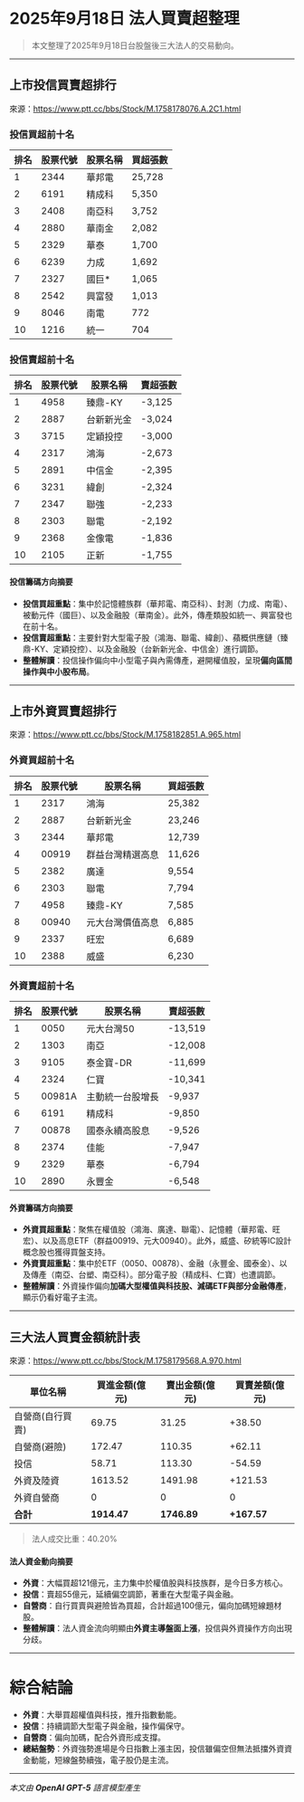 # 2025年9月18日 法人買賣超整理

>本文整理了2025年9月18日台股盤後三大法人的交易動向。

---

## 上市投信買賣超排行
來源：<https://www.ptt.cc/bbs/Stock/M.1758178076.A.2C1.html>

### 投信買超前十名
| 排名 | 股票代號 | 股票名稱 | 買超張數 |
|------|----------|----------|----------|
| 1    | 2344     | 華邦電   | 25,728   |
| 2    | 6191     | 精成科   | 5,350    |
| 3    | 2408     | 南亞科   | 3,752    |
| 4    | 2880     | 華南金   | 2,082    |
| 5    | 2329     | 華泰     | 1,700    |
| 6    | 6239     | 力成     | 1,692    |
| 7    | 2327     | 國巨*    | 1,065    |
| 8    | 2542     | 興富發   | 1,013    |
| 9    | 8046     | 南電     | 772      |
| 10   | 1216     | 統一     | 704      |

### 投信賣超前十名
| 排名 | 股票代號 | 股票名稱   | 賣超張數 |
|------|----------|------------|----------|
| 1    | 4958     | 臻鼎-KY    | -3,125   |
| 2    | 2887     | 台新新光金     | -3,024   |
| 3    | 3715     | 定穎投控   | -3,000   |
| 4    | 2317     | 鴻海       | -2,673   |
| 5    | 2891     | 中信金     | -2,395   |
| 6    | 3231     | 緯創       | -2,324   |
| 7    | 2347     | 聯強       | -2,233   |
| 8    | 2303     | 聯電       | -2,192   |
| 9    | 2368     | 金像電     | -1,836   |
| 10   | 2105     | 正新       | -1,755   |

#### 投信籌碼方向摘要
- **投信買超重點**：集中於記憶體族群（華邦電、南亞科）、封測（力成、南電）、被動元件（國巨）、以及金融股（華南金）。此外，傳產類股如統一、興富發也在前十名。  
- **投信賣超重點**：主要針對大型電子股（鴻海、聯電、緯創）、蘋概供應鏈（臻鼎-KY、定穎投控）、以及金融股（台新新光金、中信金）進行調節。  
- **整體解讀**：投信操作偏向中小型電子與內需傳產，避開權值股，呈現**偏向區間操作與中小股布局**。

---

## 上市外資買賣超排行
來源：<https://www.ptt.cc/bbs/Stock/M.1758182851.A.965.html>

### 外資買超前十名
| 排名 | 股票代號 | 股票名稱   | 買超張數 |
|------|----------|------------|----------|
| 1    | 2317     | 鴻海       | 25,382   |
| 2    | 2887     | 台新新光金     | 23,246   |
| 3    | 2344     | 華邦電     | 12,739   |
| 4    | 00919    | 群益台灣精選高息   | 11,626   |
| 5    | 2382     | 廣達       | 9,554    |
| 6    | 2303     | 聯電       | 7,794    |
| 7    | 4958     | 臻鼎-KY    | 7,585    |
| 8    | 00940    | 元大台灣價值高息   | 6,885    |
| 9    | 2337     | 旺宏       | 6,689    |
| 10   | 2388     | 威盛       | 6,230    |

### 外資賣超前十名
| 排名 | 股票代號 | 股票名稱     | 賣超張數 |
|------|----------|--------------|----------|
| 1    | 0050     | 元大台灣50   | -13,519  |
| 2    | 1303     | 南亞         | -12,008  |
| 3    | 9105     | 泰金寶-DR    | -11,699  |
| 4    | 2324     | 仁寶         | -10,341  |
| 5    | 00981A   | 主動統一台股增長 | -9,937   |
| 6    | 6191     | 精成科       | -9,850   |
| 7    | 00878    | 國泰永續高股息 | -9,526   |
| 8    | 2374     | 佳能         | -7,947   |
| 9    | 2329     | 華泰         | -6,794   |
| 10   | 2890     | 永豐金       | -6,548   |

#### 外資籌碼方向摘要
- **外資買超重點**：聚焦在權值股（鴻海、廣達、聯電）、記憶體（華邦電、旺宏）、以及高息ETF（群益00919、元大00940）。此外，威盛、矽統等IC設計概念股也獲得買盤支持。  
- **外資賣超重點**：集中於ETF（0050、00878）、金融（永豐金、國泰金）、以及傳產（南亞、台塑、南亞科）。部分電子股（精成科、仁寶）也遭調節。  
- **整體解讀**：外資操作偏向**加碼大型權值與科技股、減碼ETF與部分金融傳產**，顯示仍看好電子主流。

---

## 三大法人買賣金額統計表
來源：<https://www.ptt.cc/bbs/Stock/M.1758179568.A.970.html>

| 單位名稱         | 買進金額(億元) | 賣出金額(億元) | 買賣差額(億元) |
|------------------|----------------|----------------|----------------|
| 自營商(自行買賣) | 69.75          | 31.25          | +38.50         |
| 自營商(避險)     | 172.47         | 110.35         | +62.11         |
| 投信             | 58.71          | 113.30         | -54.59         |
| 外資及陸資       | 1613.52        | 1491.98        | +121.53        |
| 外資自營商       | 0              | 0              | 0              |
| **合計**         | **1914.47**    | **1746.89**    | **+167.57**    |

> 法人成交比重：40.20%

#### 法人資金動向摘要
- **外資**：大幅買超121億元，主力集中於權值股與科技族群，是今日多方核心。  
- **投信**：賣超55億元，延續偏空調節，著重在大型電子與金融。  
- **自營商**：自行買賣與避險皆為買超，合計超過100億元，偏向加碼短線題材股。  
- **整體解讀**：法人資金流向明顯由**外資主導盤面上漲**，投信與外資操作方向出現分歧。

---

# 綜合結論
- **外資**：大舉買超權值與科技，推升指數動能。  
- **投信**：持續調節大型電子與金融，操作偏保守。  
- **自營商**：偏向加碼，配合外資形成支撐。  
- **總結盤勢**：外資強勢進場是今日指數上漲主因，投信雖偏空但無法抵擋外資資金動能，短線盤勢續強，電子股仍是主流。

---

*本文由 **OpenAI GPT-5** 語言模型產生*
